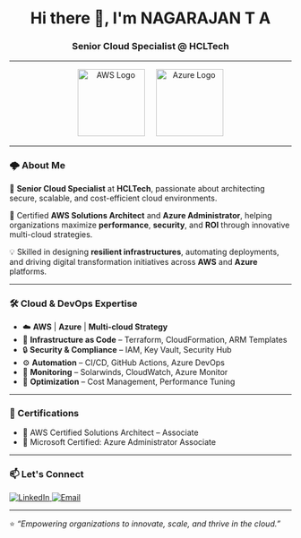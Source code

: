 <!-- Profile Header -->
<h1 align="center">Hi there 👋, I'm NAGARAJAN T A</h1>
<h3 align="center">Senior Cloud Specialist @ HCLTech</h3>

---

<!-- Cloud Logos -->
<p align="center">
  <img src="https://upload.wikimedia.org/wikipedia/commons/9/93/Amazon_Web_Services_Logo.svg" alt="AWS Logo" width="120"/>
  &nbsp;&nbsp;&nbsp;
  <img src="https://upload.wikimedia.org/wikipedia/commons/f/fa/Microsoft_Azure.svg" alt="Azure Logo" width="120"/>
</p>

---

### 🌩️ About Me

🚀 **Senior Cloud Specialist** at **HCLTech**, passionate about architecting secure, scalable, and cost-efficient cloud environments.

💼 Certified **AWS Solutions Architect** and **Azure Administrator**, helping organizations maximize **performance**, **security**, and **ROI** through innovative multi-cloud strategies.

💡 Skilled in designing **resilient infrastructures**, automating deployments, and driving digital transformation initiatives across **AWS** and **Azure** platforms.

---

### 🛠️ Cloud & DevOps Expertise

- ☁️ **AWS** | **Azure** | **Multi-cloud Strategy**
- 🧱 **Infrastructure as Code** – Terraform, CloudFormation, ARM Templates
- 🔒 **Security & Compliance** – IAM, Key Vault, Security Hub
- ⚙️ **Automation** – CI/CD, GitHub Actions, Azure DevOps
- 🧩 **Monitoring** – Solarwinds, CloudWatch, Azure Monitor
- 🧠 **Optimization** – Cost Management, Performance Tuning

---

### 📜 Certifications

- 🥇 AWS Certified Solutions Architect – Associate  
- 🥈 Microsoft Certified: Azure Administrator Associate  

---

### 📫 Let's Connect

<p align="left">
  <a href="www.linkedin.com/in/nagarajan-arumugam-7000795a" target="_blank">
    <img src="https://img.shields.io/badge/LinkedIn-%230077B5.svg?&style=for-the-badge&logo=linkedin&logoColor=white" alt="LinkedIn"/>
  </a>
  <a href="catchnmca@gmail.com">
    <img src="https://img.shields.io/badge/Email-%23D14836.svg?&style=for-the-badge&logo=gmail&logoColor=white" alt="Email"/>
  </a>
</p>

---

⭐ *“Empowering organizations to innovate, scale, and thrive in the cloud.”*
